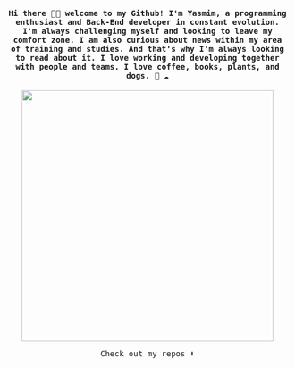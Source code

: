 
<h4 align="center"><samp> Hi there 👋🏾  welcome to my Github! I'm Yasmim, a programming enthusiast and Back-End developer in constant evolution. I'm always challenging myself and looking to leave my comfort zone. I am also curious about news within my area of training and studies. And that's why I'm always looking to read about it. I love working and developing together with people and teams. 
 I love coffee, books, plants, and dogs.
 🐍 ☁️ </samp></h4>

<p align="center">
  <img width="450" src="https://media.giphy.com/media/E549VaHiMjknS/giphy.gif">
</p>

<p align="center"><samp>
Check out my repos ⬇️  
  </samp>
</p>

